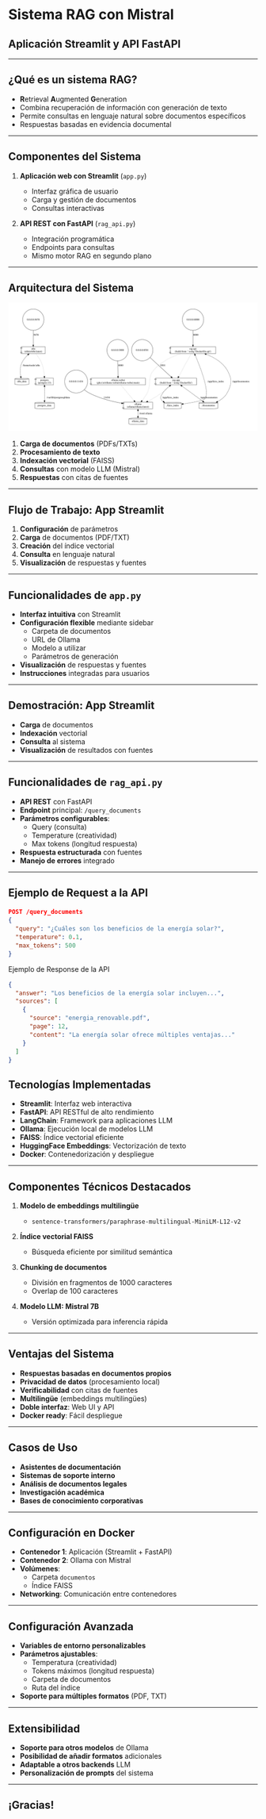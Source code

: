 # Sistema RAG con Mistral
## Aplicación Streamlit y API FastAPI

---

## ¿Qué es un sistema RAG?

- **R**etrieval **A**ugmented **G**eneration
- Combina recuperación de información con generación de texto
- Permite consultas en lenguaje natural sobre documentos específicos
- Respuestas basadas en evidencia documental

---

## Componentes del Sistema

1. **Aplicación web con Streamlit** (`app.py`)
   - Interfaz gráfica de usuario
   - Carga y gestión de documentos
   - Consultas interactivas

2. **API REST con FastAPI** (`rag_api.py`) 
   - Integración programática
   - Endpoints para consultas
   - Mismo motor RAG en segundo plano

---

## Arquitectura del Sistema

![esquema](https://github.com/ajalaris/rag/blob/master/compose-viz.VizFormats.svg)

1. **Carga de documentos** (PDFs/TXTs)
2. **Procesamiento de texto**
3. **Indexación vectorial** (FAISS)
4. **Consultas** con modelo LLM (Mistral)
5. **Respuestas** con citas de fuentes

---

## Flujo de Trabajo: App Streamlit

1. **Configuración** de parámetros
2. **Carga** de documentos (PDF/TXT)
3. **Creación** del índice vectorial
4. **Consulta** en lenguaje natural
5. **Visualización** de respuestas y fuentes

---

## Funcionalidades de `app.py`

- **Interfaz intuitiva** con Streamlit
- **Configuración flexible** mediante sidebar
  - Carpeta de documentos
  - URL de Ollama
  - Modelo a utilizar
  - Parámetros de generación
- **Visualización** de respuestas y fuentes
- **Instrucciones** integradas para usuarios

---

## Demostración: App Streamlit


- **Carga** de documentos
- **Indexación** vectorial
- **Consulta** al sistema
- **Visualización** de resultados con fuentes

---

## Funcionalidades de `rag_api.py`

- **API REST** con FastAPI
- **Endpoint** principal: `/query_documents`
- **Parámetros configurables**:
  - Query (consulta)
  - Temperature (creatividad)
  - Max tokens (longitud respuesta)
- **Respuesta estructurada** con fuentes
- **Manejo de errores** integrado

---

## Ejemplo de Request a la API

```json
POST /query_documents
{
  "query": "¿Cuáles son los beneficios de la energía solar?",
  "temperature": 0.1,
  "max_tokens": 500
}
```
Ejemplo de Response de la API
```json
{
  "answer": "Los beneficios de la energía solar incluyen...",
  "sources": [
    {
      "source": "energia_renovable.pdf",
      "page": 12,
      "content": "La energía solar ofrece múltiples ventajas..."
    }
  ]
}
```

## Tecnologías Implementadas

- **Streamlit**: Interfaz web interactiva
- **FastAPI**: API RESTful de alto rendimiento
- **LangChain**: Framework para aplicaciones LLM
- **Ollama**: Ejecución local de modelos LLM
- **FAISS**: Índice vectorial eficiente
- **HuggingFace Embeddings**: Vectorización de texto
- **Docker**: Contenedorización y despliegue

---

## Componentes Técnicos Destacados

1. **Modelo de embeddings multilingüe**
   - `sentence-transformers/paraphrase-multilingual-MiniLM-L12-v2`

2. **Índice vectorial FAISS**
   - Búsqueda eficiente por similitud semántica

3. **Chunking de documentos**
   - División en fragmentos de 1000 caracteres
   - Overlap de 100 caracteres

4. **Modelo LLM: Mistral 7B**
   - Versión optimizada para inferencia rápida

---

## Ventajas del Sistema

- **Respuestas basadas en documentos propios**
- **Privacidad de datos** (procesamiento local)
- **Verificabilidad** con citas de fuentes
- **Multilingüe** (embeddings multilingües)
- **Doble interfaz**: Web UI y API
- **Docker ready**: Fácil despliegue

---

## Casos de Uso

- **Asistentes de documentación**
- **Sistemas de soporte interno**
- **Análisis de documentos legales**
- **Investigación académica**
- **Bases de conocimiento corporativas**

---

## Configuración en Docker

- **Contenedor 1**: Aplicación (Streamlit + FastAPI)
- **Contenedor 2**: Ollama con Mistral
- **Volúmenes**:
  - Carpeta `documentos`
  - Índice FAISS
- **Networking**: Comunicación entre contenedores

---

## Configuración Avanzada

- **Variables de entorno personalizables**
- **Parámetros ajustables**:
  - Temperatura (creatividad)
  - Tokens máximos (longitud respuesta)
  - Carpeta de documentos
  - Ruta del índice
- **Soporte para múltiples formatos** (PDF, TXT)

---

## Extensibilidad

- **Soporte para otros modelos** de Ollama
- **Posibilidad de añadir formatos** adicionales
- **Adaptable a otros backends** LLM
- **Personalización de prompts** del sistema

---

## ¡Gracias!
